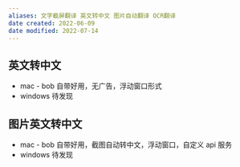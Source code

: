 ```yaml
---
aliases: 文字截屏翻译 英文转中文 图片自动翻译 OCR翻译
date created: 2022-06-09
date modified: 2022-07-14
---
```


## 英文转中文

- mac - bob 自带好用，无广告，浮动窗口形式
- windows 待发现

## 图片英文转中文

- mac - bob 自带好用，截图自动转中文，浮动窗口，自定义 api 服务
- windows 待发现
